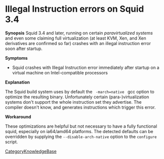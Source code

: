 # Illegal Instruction errors on Squid 3.4

**Synopsis** Squid 3.4 and later, running on certain *paravirtualized
systems* and even some claiming full virtualization (at least KVM, Xen,
and Xen derivatives are confirmed so far) crashes with an illegal
instruction error soon after startup.

**Symptoms**

  - Squid crashes with Illegal Instruction error immediately after
    startup on a virtual machine on Intel-compatible processors

**Explanation**

The Squid build system uses by default the `  -march=native  ` gcc
option to optimize the resulting binary. Unfortunately certain
(para-)virtualization systems don't support the whole instruction set
they advertise. The compiler doesn't know, and generates instructions
which trigger this error.

**Workaround**

These optimizations are helpful but not necessary to have a fully
functional squid, especially on ia64/amd64 platforms. The detected
defaults can be overridden by supplying the `--disable-arch-native`
option to the `configure` script.

[CategoryKnowledgeBase](https://wiki.squid-cache.org/KnowledgeBase/IllegalInstructionError/CategoryKnowledgeBase#)
